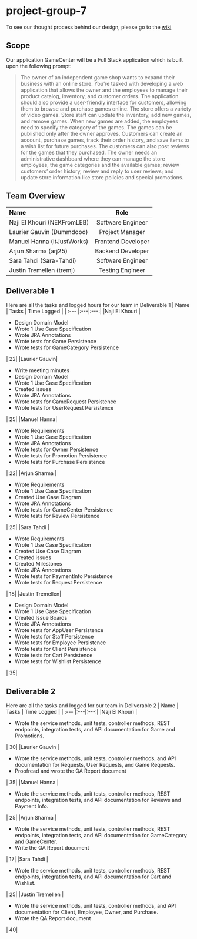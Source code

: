 # project-group-7
To see our thought process behind our design, please go to the [wiki](https://github.com/McGill-ECSE321-Fall2024/project-group-7/wiki)

## Scope
Our application GameCenter will be a Full Stack application which is built upon the following prompt:
> The owner of an independent game shop wants to expand their business with an online store. You’re tasked with developing a web application that allows the owner and the employees to manage their product catalog, inventory, and customer orders. The application should also provide a user-friendly interface for customers, allowing them to browse and purchase games online. The store offers a variety of video games. Store staff can update the inventory, add new games, and remove games. When new games are added, the employees need to specify the category of the games. The games can be published only after the owner approves. Customers can create an account, purchase games, track their order history, and save items to a wish list for future purchases. The customers can also post reviews for the games that they purchased. The owner needs an administrative dashboard where they can manage the store employees, the game categories and the available games; review customers’ order history, review and reply to user reviews; and update store information like store policies and special promotions.

## Team Overview
| Name|Role|
| :--- |:---:|
|Naji El Khouri (NEKFromLEB)| Software Engineer|
|Laurier Gauvin (Dummdood)| Project Manager|
|Manuel Hanna (ItJustWorks)| Frontend Developer| 
|Arjun Sharma (arj25)| Backend Developer|
|Sara Tahdi (Sara-Tahdi)| Software Engineer|
|Justin Tremellen (tremj)| Testing Engineer|

## Deliverable 1
Here are all the tasks and logged hours for our team in Deliverable 1
| Name | Tasks | Time Logged |
| :--- |:---|:---:|
|Naji El Khouri | <ul><li>Design Domain Model<li>Wrote 1 Use Case Specification<li>Wrote JPA Annotations<li>Wrote tests for Game Persistence<li>Wrote tests for GameCategory Persistence</ul>| 22|
|Laurier Gauvin| <ul><li>Write meeting minutes<li>Design Domain Model<li>Wrote 1 Use Case Specification<li>Created issues<li>Wrote JPA Annotations<li>Wrote tests for GameRequest Persistence<li>Wrote tests for UserRequest Persistence</ul>| 25|
|Manuel Hanna| <ul><li>Wrote Requirements<li>Wrote 1 Use Case Specification<li>Wrote JPA Annotations<li>Wrote tests for Owner Persistence<li>Wrote tests for Promotion Persistence<li>Wrote tests for Purchase Persistence</ul>| 22|
|Arjun Sharma | <ul><li>Wrote Requirements<li>Wrote 1 Use Case Specification<li>Created Use Case Diagram<li>Wrote JPA Annotations<li>Wrote tests for GameCenter Persistence<li>Wrote tests for Review Persistence</ul>| 25|
|Sara Tahdi | <ul><li>Wrote Requirements<li>Wrote 1 Use Case Specification<li>Created Use Case Diagram<li>Created issues<li>Created Milestones<li>Wrote JPA Annotations<li>Wrote tests for PaymentInfo Persistence<li>Wrote tests for Request Persistence</ul>| 18|
|Justin Tremellen| <ul><li>Design Domain Model<li>Wrote 1 Use Case Specification<li>Created Issue Boards<li>Wrote JPA Annotations<li>Wrote tests for AppUser Persistence<li>Wrote tests for Staff Persistence<li>Wrote tests for Employee Persistence<li>Wrote tests for Client Persistence<li>Wrote tests for Cart Persistence<li>Wrote tests for Wishlist Persistence</ul>| 35|

## Deliverable 2
Here are all the tasks and logged for our team in Deliverable 2
| Name | Tasks | Time Logged |
| :--- |:---|:---:|
|Naji El Khouri | <ul><li>Wrote the service methods, unit tests, controller methods, REST endpoints, integration tests, and API documentation for Game and Promotions.</ul> | 30|
|Laurier Gauvin | <ul><li>Wrote the service methods, unit tests, controller methods, and API documentation for Requests, User Requests, and Game Requests.<li>Proofread and wrote the QA Report document</ul> | 35|
|Manuel Hanna | <ul><li>Wrote the service methods, unit tests, controller methods, REST endpoints, integration tests, and API documentation for Reviews and Payment Info.</ul> | 25|
|Arjun Sharma | <ul><li>Wrote the service methods, unit tests, controller methods, REST endpoints, integration tests, and API documentation for GameCategory and GameCenter.<li>Write the QA Report document</ul> | 17|
|Sara Tahdi | <ul><li>Wrote the service methods, unit tests, controller methods, REST endpoints, integration tests, and API documentation for Cart and Wishlist.</ul> | 25|
|Justin Tremellen | <ul><li>Wrote the service methods, unit tests, controller methods, and API documentation for Client, Employee, Owner, and Purchase.<li>Wrote the QA Report document</ul>  | 40|
